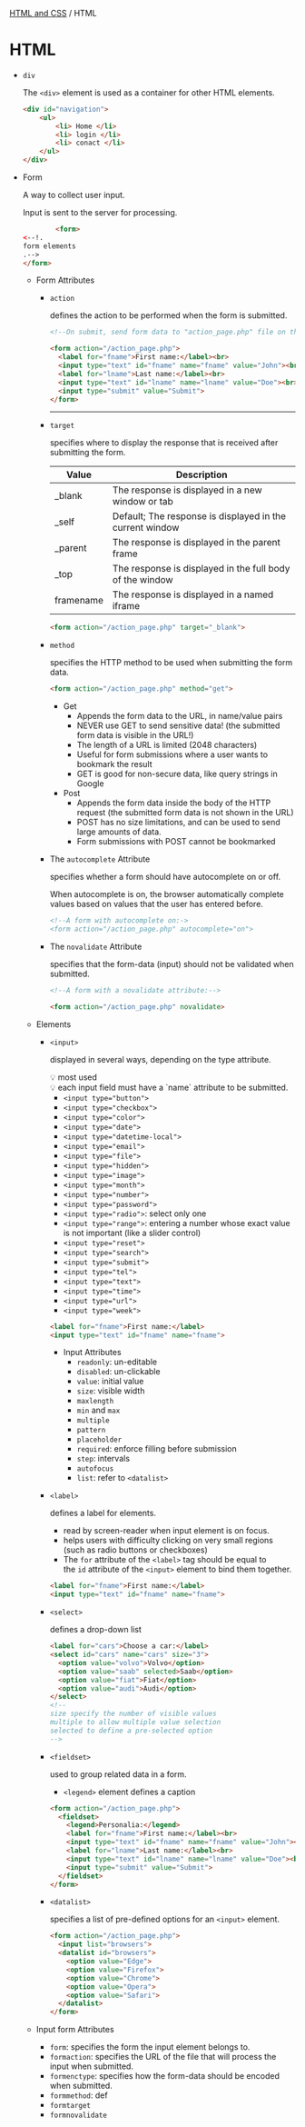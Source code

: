 [HTML and CSS](../HTML-and-CSS.md) / HTML

# HTML

- `div`
    
    The `<div>` element is used as a container for other HTML elements.
    
    ```html
    <div id="navigation">
    	<ul>
    		<li> Home </li>
    		<li> login </li>
    		<li> conact </li>
    	</ul>
    </div>
    ```
    
- Form
    
    A way to collect user input.
    
    Input is sent to the server for processing.
    
    ```html
    		<form>
    <--!.
    form elements
    .-->
    </form>
    ```
    
    - Form Attributes
        - `action`
            
            defines the action to be performed when the form is submitted.
            
            ```html
            <!--On submit, send form data to "action_page.php" file on the server-->
            
            <form action="/action_page.php">
              <label for="fname">First name:</label><br>
              <input type="text" id="fname" name="fname" value="John"><br>
              <label for="lname">Last name:</label><br>
              <input type="text" id="lname" name="lname" value="Doe"><br><br>
              <input type="submit" value="Submit">
            </form>
            ```
            
            ---
            
        - `target`
            
            specifies where to display the response that is received after submitting the form.
            
            | Value | Description |
            | --- | --- |
            | _blank | The response is displayed in a new window or tab |
            | _self | Default; The response is displayed in the current window |
            | _parent | The response is displayed in the parent frame |
            | _top | The response is displayed in the full body of the window |
            | framename | The response is displayed in a named iframe |
            
            ```html
            <form action="/action_page.php" target="_blank">
            ```
            
        - `method`
            
            specifies the HTTP method to be used when submitting the form data.
            
            ```html
            <form action="/action_page.php" method="get">
            ```
            
            - Get
                - Appends the form data to the URL, in name/value pairs
                - NEVER use GET to send sensitive data! (the submitted form data is visible in the URL!)
                - The length of a URL is limited (2048 characters)
                - Useful for form submissions where a user wants to bookmark the result
                - GET is good for non-secure data, like query strings in Google
            - Post
                - Appends the form data inside the body of the HTTP request (the submitted form data is not shown in the URL)
                - POST has no size limitations, and can be used to send large amounts of data.
                - Form submissions with POST cannot be bookmarked
        - The `autocomplete` Attribute
            
            specifies whether a form should have autocomplete on or off.
            
            When autocomplete is on, the browser automatically complete values based on values that the user has entered before.
            
            ```html
            <!--A form with autocomplete on:->
            <form action="/action_page.php" autocomplete="on">
            ```
            
        - The `novalidate` Attribute
            
            specifies that the form-data (input) should not be validated when submitted.
            
            ```html
            <!--A form with a novalidate attribute:-->
            
            <form action="/action_page.php" novalidate>
            ```
            
    - Elements
        - `<input>`
            
            displayed in several ways, depending on the type attribute.
            
            <aside>
            💡 most used
            
            </aside>
            
            <aside>
            💡 each input field must have a `name` attribute to be submitted.
            
            </aside>
            
            - `<input type="button">`
            - `<input type="checkbox">`
            - `<input type="color">`
            - `<input type="date">`
            - `<input type="datetime-local">`
            - `<input type="email">`
            - `<input type="file">`
            - `<input type="hidden">`
            - `<input type="image">`
            - `<input type="month">`
            - `<input type="number">`
            - `<input type="password">`
            - `<input type="radio">`: select only one
            - `<input type="range">`: entering a number whose exact value is not important (like a slider control)
            - `<input type="reset">`
            - `<input type="search">`
            - `<input type="submit">`
            - `<input type="tel">`
            - `<input type="text">`
            - `<input type="time">`
            - `<input type="url">`
            - `<input type="week">`
            
            ```html
            <label for="fname">First name:</label>
            <input type="text" id="fname" name="fname">
            ```
            
            - Input Attributes
                - `readonly`: un-editable
                - `disabled`: un-clickable
                - `value`: initial value
                - `size`: visible width
                - `maxlength`
                - `min` and `max`
                - `multiple`
                - `pattern`
                - `placeholder`
                - `required`: enforce filling before submission
                - `step`: intervals
                - `autofocus`
                - `list`: refer to `<datalist>`
        - `<label>`
            
            defines a label for elements.
            
            - read by screen-reader when input element is on focus.
            - helps users with difficulty clicking on very small regions (such as radio buttons or checkboxes)
            - The `for` attribute of the `<label>` tag should be equal to the `id` attribute of the `<input>` element to bind them together.
            
            ```html
            <label for="fname">First name:</label>
            <input type="text" id="fname" name="fname">
            ```
            
        - `<select>`
            
            defines a drop-down list
            
            ```html
            <label for="cars">Choose a car:</label>
            <select id="cars" name="cars" size="3">
              <option value="volvo">Volvo</option>
              <option value="saab" selected>Saab</option>
              <option value="fiat">Fiat</option>
              <option value="audi">Audi</option>
            </select>
            <!--
            size specify the number of visible values
            multiple to allow multiple value selection
            selected to define a pre-selected option
            -->
            ```
            
        - `<fieldset>`
            
            used to group related data in a form.
            
            - `<legend>` element defines a caption
            
            ```html
            <form action="/action_page.php">
              <fieldset>
                <legend>Personalia:</legend>
                <label for="fname">First name:</label><br>
                <input type="text" id="fname" name="fname" value="John"><br>
                <label for="lname">Last name:</label><br>
                <input type="text" id="lname" name="lname" value="Doe"><br><br>
                <input type="submit" value="Submit">
              </fieldset>
            </form>
            ```
            
        - `<datalist>`
            
            specifies a list of pre-defined options for an `<input>` element.
            
            ```html
            <form action="/action_page.php">
              <input list="browsers">
              <datalist id="browsers">
                <option value="Edge">
                <option value="Firefox">
                <option value="Chrome">
                <option value="Opera">
                <option value="Safari">
              </datalist>
            </form>
            ```
            
    - Input form Attributes
        - `form`: specifies the form the input element belongs to.
        - `formaction`: specifies the URL of the file that will process the input when submitted.
        - `formenctype`: specifies how the form-data should be encoded when submitted.
        - `formmethod`: def
        - `formtarget`
        - `formnovalidate`

